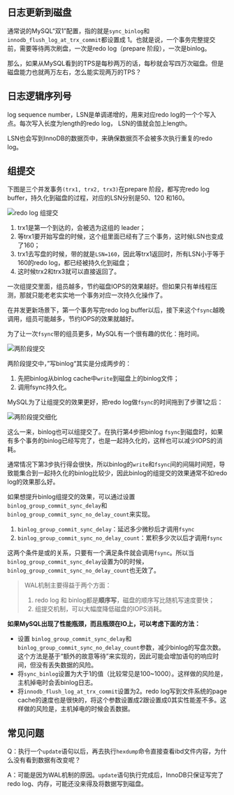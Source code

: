 ## 日志更新到磁盘

通常说的MySQL“双1”配置，指的就是`sync_binlog`和`innodb_flush_log_at_trx_commit`都设置成 1。也就是说，一个事务完整提交前，需要等待两次刷盘，一次是redo log（prepare 阶段），一次是binlog。

那么，如果从MySQL看到的TPS是每秒两万的话，每秒就会写四万次磁盘。但是磁盘能力也就两万左右，怎么能实现两万的TPS？

## 日志逻辑序列号

log sequence number，LSN是单调递增的，用来对应redo log的一个个写入点。每次写入长度为length的redo log， LSN的值就会加上length。

LSN也会写到InnoDB的数据页中，来确保数据页不会被多次执行重复的redo log。

## 组提交

下图是三个并发事务`(trx1, trx2, trx3)`在prepare 阶段，都写完redo log buffer，持久化到磁盘的过程，对应的LSN分别是50、120 和160。

![redo log 组提交](日志写到磁盘.assets/1587739299532.png)

1. trx1是第一个到达的，会被选为这组的 leader；
2. 等trx1要开始写盘的时候，这个组里面已经有了三个事务，这时候LSN也变成了160；
3. trx1去写盘的时候，带的就是`LSN=160`，因此等trx1返回时，所有LSN小于等于160的redo log，都已经被持久化到磁盘；
4. 这时候trx2和trx3就可以直接返回了。

一次组提交里面，组员越多，节约磁盘IOPS的效果越好。但如果只有单线程压测，那就只能老老实实地一个事务对应一次持久化操作了。

在并发更新场景下，第一个事务写完redo log buffer以后，接下来这个`fsync`越晚调用，组员可能越多，节约IOPS的效果就越好。

为了让一次`fsync`带的组员更多，MySQL有一个很有趣的优化：拖时间。

![两阶段提交](日志写到磁盘.assets/1587739336294.png)

两阶段提交中，”写binlog“其实是分成两步的：

1. 先把binlog从binlog cache中`write`到磁盘上的binlog文件；
2. 调用fsync持久化。

MySQL为了让组提交的效果更好，把redo log做`fsync`的时间拖到了步骤1之后：

![两阶段提交细化](日志写到磁盘.assets/1587739375538.png)

这么一来，binlog也可以组提交了。在执行第4步把binlog `fsync`到磁盘时，如果有多个事务的binlog已经写完了，也是一起持久化的，这样也可以减少IOPS的消耗。

通常情况下第3步执行得会很快，所以binlog的`write`和`fsync`间的间隔时间短，导致能集合到一起持久化的binlog比较少，因此binlog的组提交的效果通常不如redo log的效果那么好。

如果想提升binlog组提交的效果，可以通过设置 `binlog_group_commit_sync_delay`和 `binlog_group_commit_sync_no_delay_count`来实现。

1. `binlog_group_commit_sync_delay`：延迟多少微秒后才调用`fsync`
2. `binlog_group_commit_sync_no_delay_count`：累积多少次以后才调用`fsync`

这两个条件是或的关系，只要有一个满足条件就会调用`fsync`。所以当`binlog_group_commit_sync_delay`设置为0的时候，`binlog_group_commit_sync_no_delay_count`也无效了。

> WAL机制主要得益于两个方面：
>
> 1. redo log 和 binlog都是**顺序写**，磁盘的顺序写比随机写速度要快；
> 2. 组提交机制，可以大幅度降低磁盘的IOPS消耗。

**如果MySQL出现了性能瓶颈，而且瓶颈在IO上，可以考虑下面的方法：**

- 设置 `binlog_group_commit_sync_delay`和 `binlog_group_commit_sync_no_delay_count`参数，减少binlog的写盘次数。这个方法是基于“额外的故意等待”来实现的，因此可能会增加语句的响应时间，但没有丢失数据的风险。
- 将`sync_binlog`设置为大于1的值（比较常见是100~1000）。这样做的风险是，主机掉电时会丢binlog日志。
- 将`innodb_flush_log_at_trx_commit`设置为2。redo log写到文件系统的page cache的速度也是很快的，将这个参数设置成2跟设置成0其实性能差不多。这样做的风险是，主机掉电的时候会丢数据。

## 常见问题

Q：执行一个`update`语句以后，再去执行`hexdump`命令直接查看ibd文件内容，为什么没有看到数据有改变呢？

A：可能是因为WAL机制的原因。`update`语句执行完成后，InnoDB只保证写完了redo log、内存，可能还没来得及将数据写到磁盘。

